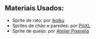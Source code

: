 ## Materiais Usados:

- Sprite de rato: por [ikoiku](https://ikoiku.itch.io/16-x-16-pixel-art-character-mouse)
- Sprites de chão e paredes: por [PiiiXL](https://piiixl.itch.io/textures?download)
- Sprite de queijo: por [Atelier Pixerelia](https://pixerelia.itch.io/vf-cheesery)